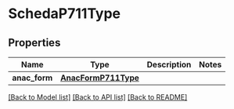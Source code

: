# SchedaP711Type

## Properties
Name | Type | Description | Notes
------------ | ------------- | ------------- | -------------
**anac_form** | [**AnacFormP711Type**](AnacFormP711Type.md) |  | 

[[Back to Model list]](../README.md#documentation-for-models) [[Back to API list]](../README.md#documentation-for-api-endpoints) [[Back to README]](../README.md)

